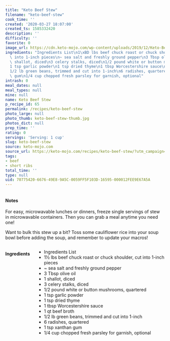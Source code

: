```yaml
---
title: "Keto Beef Stew"
filename: "keto-beef-stew"
cook_time: ''
created: '2020-03-27 18:07:00'
created_ts: 1585332420
description: ''
difficulty: ''
favorite: 0
image_url: https://cdn.keto-mojo.com/wp-content/uploads/2019/12/Keto-Beef-Stew-1024x613.jpg
ingredients: "Ingredients List\n1\xBD lbs beef chuck roast or chuck shoulder, cut\
  \ into 1-inch pieces\n~ sea salt and freshly ground pepper\n3 Tbsp olive oil\n1\
  \ shallot, diced\n3 celery stalks, diced\n1/2 pound white or button mushrooms, quartered\n\
  1 tsp garlic powder\n1 tsp dried thyme\n1 tbsp Worcestershire sauce\n1 qt beef broth\n\
  1/2 lb green beans, trimmed and cut into 1-inch\n6 radishes, quartered\n1 tsp xanthan\
  \ gum\n1/4 cup chopped fresh parsley for garnish, optional"
intrash: 0
meal_dates: null
meal_types: null
mine: null
name: Keto Beef Stew
p_recipe_id: 65
permalink: /recipes/keto-beef-stew
photo_large: null
photo_thumb: keto-beef-stew-thumb.jpg
photos_dict: null
prep_time: ''
rating: 0
servings: 'Serving: 1 cup'
slug: keto-beef-stew
source: keto-mojo.com
source_url: https://keto-mojo.com/recipes/keto-beef-stew/?utm_campaign=My%20Mojo%20Morsels%20-%203.27.20%20%28KNZ7xk%29&utm_medium=email&utm_source=%5BMyMojoMorsels%5D%20Engaged%20With%20Food%2FRecipes&_ke=eyJrbF9lbWFpbCI6ICJqb2lAaXRvLmNvbSIsICJrbF9jb21wYW55X2lkIjogIkxwSjhTZSJ9
tags:
- beef
- short ribs
total_time: ''
type: null
uid: 70775420-6676-49E8-9A5C-0059FF5F103D-16595-000012FEE9E67A5A
---
```

<div class="large-8 medium-7 columns" id="writeup">		<div id="notes"><h4>Notes</h4>
<div class="box box-notes"><p>For easy, microwavable lunches or dinners, freeze single servings of stew in microwavable containers. Then you can grab a meal anytime you need one!</p>
<p>Want to bulk this stew up a bit? Toss some cauliflower rice into your soup bowl before adding the soup, and remember to update your macros!</p>
</div></div>	</div><!-- #writeup -->
</div><!-- #row-one -->
<div class="row" id="row-two">	<div class="medium-4 small-5 columns" id="ingredients"><h4>Ingredients</h4><div class="box box-ingredients content"><ul>
<li>Ingredients List</li>
<li>1½ lbs beef chuck roast or chuck shoulder, cut into 1-inch pieces</li>
<li>~ sea salt and freshly ground pepper</li>
<li>3 Tbsp olive oil</li>
<li>1 shallot, diced</li>
<li>3 celery stalks, diced</li>
<li>1/2 pound white or button mushrooms, quartered</li>
<li>1 tsp garlic powder</li>
<li>1 tsp dried thyme</li>
<li>1 tbsp Worcestershire sauce</li>
<li>1 qt beef broth</li>
<li>1/2 lb green beans, trimmed and cut into 1-inch</li>
<li>6 radishes, quartered</li>
<li>1 tsp xanthan gum</li>
<li>1/4 cup chopped fresh parsley for garnish, optional</li>
</ul>
</div>	</div>	<div class="medium-6 small-7 columns" id="directions">	</div>